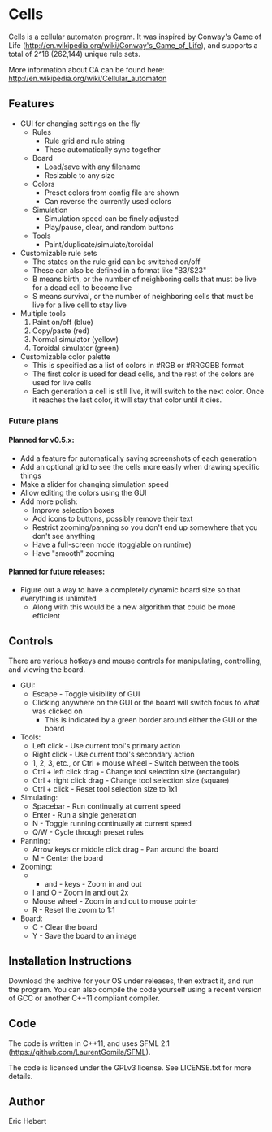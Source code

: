 Cells
=====

Cells is a cellular automaton program. It was inspired by Conway's Game of Life (http://en.wikipedia.org/wiki/Conway's_Game_of_Life), and supports a total of 2^18 (262,144) unique rule sets.

More information about CA can be found here: http://en.wikipedia.org/wiki/Cellular_automaton


Features
--------

* GUI for changing settings on the fly
  * Rules
  	* Rule grid and rule string
  	* These automatically sync together
  * Board
  	* Load/save with any filename
  	* Resizable to any size
  * Colors
  	* Preset colors from config file are shown
  	* Can reverse the currently used colors
  * Simulation
  	* Simulation speed can be finely adjusted
  	* Play/pause, clear, and random buttons
  * Tools
  	* Paint/duplicate/simulate/toroidal
* Customizable rule sets
  * The states on the rule grid can be switched on/off
  * These can also be defined in a format like "B3/S23"
  * B means birth, or the number of neighboring cells that must be live for a dead cell to become live
  * S means survival, or the number of neighboring cells that must be live for a live cell to stay live
* Multiple tools
  1. Paint on/off (blue)
  2. Copy/paste (red)
  3. Normal simulator (yellow)
  4. Toroidal simulator (green)
* Customizable color palette
  * This is specified as a list of colors in #RGB or #RRGGBB format
  * The first color is used for dead cells, and the rest of the colors are used for live cells
  * Each generation a cell is still live, it will switch to the next color. Once it reaches the last color, it will stay that color until it dies.

### Future plans

#### Planned for v0.5.x:
* Add a feature for automatically saving screenshots of each generation
* Add an optional grid to see the cells more easily when drawing specific things
* Make a slider for changing simulation speed
* Allow editing the colors using the GUI
* Add more polish:
  * Improve selection boxes
  * Add icons to buttons, possibly remove their text
  * Restrict zooming/panning so you don't end up somewhere that you don't see anything
  * Have a full-screen mode (togglable on runtime)
  * Have "smooth" zooming

#### Planned for future releases:
* Figure out a way to have a completely dynamic board size so that everything is unlimited
  * Along with this would be a new algorithm that could be more efficient


Controls
--------

There are various hotkeys and mouse controls for manipulating, controlling, and viewing the board.

* GUI:
  * Escape - Toggle visibility of GUI
  * Clicking anywhere on the GUI or the board will switch focus to what was clicked on
  	* This is indicated by a green border around either the GUI or the board
* Tools:
  * Left click - Use current tool's primary action
  * Right click - Use current tool's secondary action
  * 1, 2, 3, etc., or Ctrl + mouse wheel - Switch between the tools
  * Ctrl + left click drag - Change tool selection size (rectangular)
  * Ctrl + right click drag - Change tool selection size (square)
  * Ctrl + click - Reset tool selection size to 1x1
* Simulating:
  * Spacebar - Run continually at current speed
  * Enter - Run a single generation
  * N - Toggle running continually at current speed
  * Q/W - Cycle through preset rules
* Panning:
  * Arrow keys or middle click drag - Pan around the board
  * M - Center the board
* Zooming:
  * + and - keys - Zoom in and out
  * I and O - Zoom in and out 2x
  * Mouse wheel - Zoom in and out to mouse pointer
  * R - Reset the zoom to 1:1
* Board:
  * C - Clear the board
  * Y - Save the board to an image


Installation Instructions
-------------------------

Download the archive for your OS under releases, then extract it, and run the program.
You can also compile the code yourself using a recent version of GCC or another C++11 compliant compiler.


Code
----

The code is written in C++11, and uses SFML 2.1 (https://github.com/LaurentGomila/SFML).

The code is licensed under the GPLv3 license. See LICENSE.txt for more details.


Author
------

Eric Hebert
